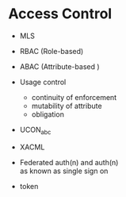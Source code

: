 # Access Control 

- MLS 
- RBAC (Role-based)
- ABAC (Attribute-based )

- Usage control 
    - continuity of enforcement
    - mutability of attribute 
    - obligation 

- UCON<sub>abc</sub>
- XACML


- Federated auth(n) and auth(n)\
    as known as single sign on 

- token